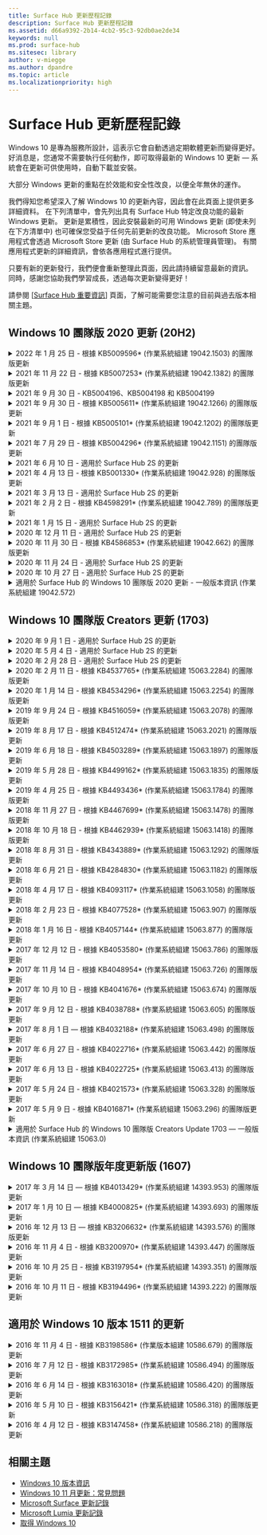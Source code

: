 ```yaml
---
title: Surface Hub 更新歷程記錄
description: Surface Hub 更新歷程記錄
ms.assetid: d66a9392-2b14-4cb2-95c3-92db0ae2de34
keywords: null
ms.prod: surface-hub
ms.sitesec: library
author: v-miegge
ms.author: dpandre
ms.topic: article
ms.localizationpriority: high
---
```


# <a name="surface-hub-update-history"></a>Surface Hub 更新歷程記錄

Windows 10 是專為服務所設計，這表示它會自動透過定期軟體更新而變得更好。 好消息是，您通常不需要執行任何動作，即可取得最新的 Windows 10 更新 — 系統會在更新可供使用時，自動下載並安裝。

大部分 Windows 更新的重點在於效能和安全性改良，以便全年無休的運作。

我們得知您希望深入了解 Windows 10 的更新內容，因此會在此頁面上提供更多詳細資料。 在下列清單中，會先列出具有 Surface Hub 特定改良功能的最新 Windows 更新。 更新是累積性，因此安裝最新的可用 Windows 更新 (即使未列在下方清單中) 也可確保您受益于任何先前更新的改良功能。 Microsoft Store 應用程式會透過 Microsoft Store 更新 (由 Surface Hub 的系統管理員管理)。 有關應用程式更新的詳細資訊，會依各應用程式進行提供。

只要有新的更新發行，我們便會重新整理此頁面，因此請持續留意最新的資訊。 同時，感謝您協助我們學習成長，透過每次更新變得更好！

請參閱 [[Surface Hub 重要資訊](https://support.microsoft.com/products/surface-devices/surface-hub)] 頁面，了解可能需要您注意的目前與過去版本相關主題。

## <a name="windows-10-team-2020-update-20h2"></a>Windows 10 團隊版 2020 更新 (20H2) 

<details>
<summary>2022 年 1 月 25 日 - 根據 KB5009596* (作業系統組建 19042.1503) 的團隊版更新</summary>

此 Surface Hub 更新包括品質改良與安全性問題修正。 Surface Hub 的重要更新，尚未於 [[Windows 10 更新記錄]](https://support.microsoft.com/help/4581839/windows-10-update-history) 中概述，包括：

* 解決 Surface Hub 無法向其已設定的 Azure Log Analytics 工作區報告資料的問題。
* 解決從 Surface Hub 的 [歡迎] 畫面啟動商務用 Skype 會議可能會導致 SfB 用戶端完全最大化，無法最小化的問題。
* 解決加入 Azure AD 的 Surface Hub 不會預先使用會議受邀者清單填入 [會議與檔案] 登錄的問題。
* 解決某些內部部署案例無法啟用裝置帳戶密碼輪替的問題。

如需啟用/停用裝置功能和服務的詳細資訊，請參閱 [Surface Hub 系統管理員指南](/surface-hub/)。 *[KB5009596](https://support.microsoft.com/help/5009596)
</details>

<details>
<summary>2021 年 11 月 22 日 - 根據 KB5007253* (作業系統組建 19042.1382) 的團隊版更新</summary>

此 Surface Hub 更新包括品質改良與安全性問題修正。 Surface Hub 的重要更新，尚未於 [[Windows 10 更新記錄]](https://support.microsoft.com/help/4581839/windows-10-update-history) 中概述，包括：

* 在 Surface Hub 上使用 MDM 原則設定 [自訂名稱] 時，會強制執行 32 個字元限制的修正。
* 當 AllowStorageCard MDM 從值 0 還原為值 1 (允許的儲存空間) 時，會校正 AllowStorageCard MDM 原則行為的修正。
* 更新以允許 Edge (Chromium) 瀏覽器存取 [檔案總管] 中可存取的相同檔案位置，包括連接的 USB 磁碟機。

如需啟用/停用裝置功能和服務的詳細資訊，請參閱 [Surface Hub 系統管理員指南](/surface-hub/)。 *[KB5007253](https://support.microsoft.com/help/5007253)
</details>

<details>
<summary>2021 年 9 月 30 日 - KB5004196、KB5004198 和 KB5004199</summary>

這些對 Surface Hub 的更新可提供 Teams 會議室用戶端、Teams 系統管理中心代理程式及受管理的會議室代理程式。 [Surface Hub 中的 Teams 會議室](surface-hub-teams-rooms.md) 概述了主要功能。
 
如需啟用/停用裝置功能和服務的詳細資訊，請參閱 [Surface Hub 系統管理員指南](/surface-hub/)。
</details>

<details>
<summary>2021 年 9 月 30 日 - 根據 KB5005611* (作業系統組建 19042.1266) 的團隊版更新</summary>

此 Surface Hub 更新包括品質改良與安全性問題修正。 Surface Hub 的重要更新，尚未於 [[Windows 10 更新記錄]](https://support.microsoft.com/help/4581839/windows-10-update-history) 中概述，包括：

* 使用模式 2 功能 (僅適用于 Teams) 取代會議模式 1 (Teams 偏好/SfB 可用)；這兩個設定都可以使用，但兩者的效果相同。

如需啟用/停用裝置功能和服務的詳細資訊，請參閱 [Surface Hub 系統管理員指南](/surface-hub/)。 *[KB5005611](https://support.microsoft.com/help/5005611)
</details>

<details>
<summary>2021 年 9 月 1 日 - 根據 KB5005101* (作業系統組建 19042.1202) 的團隊版更新</summary>

此 Surface Hub 更新包括品質改良與安全性問題修正。 [Windows 10 團隊版 2020 更新 1](https://techcommunity.microsoft.com/t5/surface-it-pro-blog/windows-10-team-2020-update-1-released-to-all-surface-hubs/ba-p/2653503) 中概述了 Surface Hub 的重要更新，同時也包含下列內容：

* 改善使用內部部署 Exchange 信箱時，某些 [裝置帳戶] 設定案例的可靠性。

如需啟用/停用裝置功能和服務的詳細資訊，請參閱 [Surface Hub 系統管理員指南](/surface-hub/)。 *[KB5005101](https://support.microsoft.com/help/5005101)
</details>

<details>
<summary>2021 年 7 月 29 日 - 根據 KB5004296* (作業系統組建 19042.1151) 的團隊版更新</summary>

此 Surface Hub 更新包括品質改良與安全性問題修正。 Surface Hub 的重要更新，尚未於 [[Windows 10 更新記錄]](https://support.microsoft.com/help/4581839/windows-10-update-history) 中概述，包括：

* 更新至「收集記錄」功能，以 csv 格式包含 Windows 診斷資料。
* 可確保 [結束工作階段] 清理完全移除與 Edge Chromium 相關的所有資料之修正。
* 改善使用 [驗證器] 應用程式時，加入 Azure AD 的 Surface Hub 的某些案例。

如需啟用/停用裝置功能和服務的詳細資訊，請參閱 [Surface Hub 系統管理員指南](/surface-hub/)。 *[KB5004296](https://support.microsoft.com/help/5004296)
</details>

<details>
<summary>2021 年 6 月 10 日 - 適用於 Surface Hub 2S 的更新</summary>

此更新是 Surface Hub 2S 特有的更新，並提供以下所述的驅動程式和韌體更新：

* Surface UEFI 更新 - 694.3751.768.0
  * 處理重大資訊安全漏洞並改善系統穩定性。
* Surface ME 韌體更新 - 11.8.86.3877
  * 處理重大資訊安全漏洞並改善系統穩定性。
* Intel(R) Management Engine Interface驅動程式 - 2102.100.0.1044
  * 處理重大資訊安全漏洞並改善系統穩定性。
</details>

<details>
<summary>2021 年 4 月 13 日 - 根據 KB5001330* (作業系統組建 19042.928) 的團隊版更新</summary>

此 Surface Hub 更新包括品質改良與安全性問題修正。 Surface Hub 的重要更新，尚未於 [[Windows 10 更新記錄]](https://support.microsoft.com/help/4581839/windows-10-update-history) 中概述，包括：

* 解決某些 Surface Hub 裝置只安裝每月 Windows 安全性更新，而非所有 Windows 累積更新的問題。

如需啟用/停用裝置功能和服務的詳細資訊，請參閱 [Surface Hub 系統管理員指南](/surface-hub/)。 *[KB5001330](https://support.microsoft.com/help/5001330)
</details>

<details>
<summary>2021 年 3 月 13 日 - 適用於 Surface Hub 2S 的更新</summary>

此更新是 Surface Hub 2S 特有的更新，並提供以下所述的驅動程式和韌體更新：

* Intel(R) 藍牙驅動程式 - 22.30.0.4
  * 改善系統安全性與穩定性。
* Intel(R) 圖形驅動程式 - 27.20.100.8682
  * 改善系統安全性與穩定性。
* Intel(R) Wi-Fi 驅動程式 - 22.30.0.11
  * 改善系統安全性與穩定性。
</details>

<details>
<summary>2021 年 2 月 2 日 - 根據 KB4598291* (作業系統組建 19042.789) 的團隊版更新</summary>

此 Surface Hub 更新包括品質改良與安全性問題修正。 Surface Hub 的重要更新，尚未於 [[Windows 10 更新記錄]](https://support.microsoft.com/help/4581839/windows-10-update-history) 中概述，包括：

* 當 [裝置帳戶] 的 UPN 不等於其 SMTP 時，允許與 Exchange 進行行事曆同步處理的修正。
* 新增系統管理員在與 Exchange 進行行事曆同步處理期間，停用新式驗證的能力。
* 確保啟用「使用裝置帳號憑證」功能之後，不會提示 Surface Hub 使用者輸入 Proxy 認證。
* 解決若使用需要驗證的 Proxy 時，Windows Update 和 Store 更新檢查永遠不會完成的問題。
* 改善有線內接案例期間，[連接應用程式] 的可靠性。

如需啟用/停用裝置功能和服務的詳細資訊，請參閱 [Surface Hub 系統管理員指南](/surface-hub/)。 *[KB4598291](https://support.microsoft.com/help/4598291)
</details>

<details>
<summary>2021 年 1 月 15 日 - 適用於 Surface Hub 2S 的更新</summary>

此更新是 Surface Hub 2S 特有的更新，並提供以下所述的驅動程式和韌體更新：

* Surface SMC 韌體更新 - 3.93.139.0
* Surface UEFI 更新 - 694.3473.768.0
</details>

<details>
<summary>2020 年 12 月 11 日 - 適用於 Surface Hub 2S 的更新</summary>

此更新是 Surface Hub 2S 特有的更新，並提供以下所述的驅動程式和韌體更新：

* Surface SMC 韌體更新 - 3.92.139.0
* Surface UEFI 更新 - 694.3447.768.0
</details>

<details>
<summary>2020 年 11 月 30 日 - 根據 KB4586853* (作業系統組建 19042.662) 的團隊版更新</summary>

此 Surface Hub 更新包括品質改良與安全性問題修正。 Surface Hub 的重要更新，尚未於 [[Windows 10 更新記錄]](https://support.microsoft.com/help/4581839/windows-10-update-history) 中概述，包括：

* 更新至 [隱私權設定] 頁面以提供其他選項。
* 解決已啟動的會議未顯示在 [歡迎]/[開始] 畫面的問題。
* 解決非美國地區之雲端復原的問題。
* 商務用 Skype
  * 改善方向音訊的效能。
  * 降低在商務用 Skype 通話期間使用手寫筆時的「手寫筆點選」音效。
* 改善註冊 Windows 測試人員計畫的可靠性。
* 改善 Windows 團隊版殼層的可靠性。

如需啟用/停用裝置功能和服務的詳細資訊，請參閱 [Surface Hub 系統管理員指南](/surface-hub/)。 *[KB4586853](https://support.microsoft.com/help/4586853)
</details>

<details>
<summary>2020 年 11 月 24 日 - 適用於 Surface Hub 2S 的更新</summary>

此更新是 Surface Hub 2S 特有的更新，並提供以下所述的驅動程式和韌體更新：

* Surface SMC 韌體更新 - 3.91.139.0
  * 改善連線待命可靠性。
* Surface Touch 韌體更新 - 3.91.139.0
  * 改善連線待命觸控回應。
* Surface USB 音訊韌體更新 - 3.91.139.0
* Surface 觸控筆韌體更新 - 3.91.139.0
</details>

<details>
<summary>2020 年 10 月 27 日 - 適用於 Surface Hub 2S 的更新</summary>

此更新是 Surface Hub 2S 特有的更新，並提供以下所述的驅動程式和韌體更新：

* Surface System Aggregator 韌體更新 - 4.14.139.0
* Surface UEFI 更新 - 694.3386.768.0
</details>

<details>
<summary>適用於 Surface Hub 的 Windows 10 團隊版 2020 更新 - 一般版本資訊 (作業系統組建 19042.572)</summary>

此 Surface Hub 更新包括品質改良與安全性問題修正。 尚未在 [Windows 10 更新記錄](https://support.microsoft.com/help/4581839/windows-10-update-history) 中概述的 Surface Hub 的重要更新，會記錄在「[Windows 10 團隊版 2020 更新的新功能](/surface-hub/surface-hub-2020-update-whats-new)」頁面上。

請參閱「[安裝 Windows 10 團隊版 2020 更新](/surface-hub/surface-hub-2020-update)」頁面，以瞭解有關更新可用性 (按地區、發佈方法和裝置類型) 的資訊。
</details>

## <a name="windows-10-team-creators-update-1703"></a>Windows 10 團隊版 Creators 更新 (1703) 

<details>
<summary>2020 年 9 月 1 日 - 適用於 Surface Hub 2S 的更新</summary>

此更新是 Surface Hub 2S 特有的更新，並提供以下所述的驅動程式和韌體更新：

* Surface SMC 韌體更新 - 1.177.139.0
  * 改善欄位修復案例。
* Surface SSD 韌體更新 - 5.14.139.0
  * 改善系統穩定性。
* Surface Serial Hub 驅動程式 - 9.40.139.0
  * 改善系統穩定性。
</details>

<details>
<summary>2020 年 5 月 4 日 - 適用於 Surface Hub 2S 的更新</summary>

此更新是 Surface Hub 2S 特有的更新，並提供以下所述的驅動程式和韌體更新：

* Surface USB 音訊驅動程式 - 15.3.6.0
  * 改善方向音訊的效能。
* Intel(R) 顯示音訊驅動程式 - 10.27.0.5
  * 改善螢幕共用案例。
* Intel(R) 圖形驅動程式 - 26.20.100.7263
  * 改善系統穩定性。
* Surface 系統驅動程式 - 1.7.139.0
  * 改善系統穩定性。
* Surface SMC 韌體更新 - 1.176.139.0
  * 改善系統穩定性。
</details>

<details>
<summary>2020 年 2 月 28 日 - 適用於 Surface Hub 2S 的更新</summary>

此更新是 Surface Hub 2S 特有的更新，並提供以下所述的驅動程式和韌體更新：

* Surface Integration 驅動程式 - 13.46.139.0 
  * 改善顯示亮度案例。
* Intel(R) Management Engine Interface驅動程式 - 1914.12.0.1256
  * 改善系統穩定性。
* Surface SMC 韌體更新 - 1.161.139.0
  * 改善觸控筆電池效能。
* Surface UEFI 更新 - 694.2938.768.0
  * 改善系統穩定性。
</details>

<details>
<summary>2020 年 2 月 11 日 - 根據 KB4537765* (作業系統組建 15063.2284) 的團隊版更新</summary>

此 Surface Hub 更新包括品質改良與安全性問題修正。 Surface Hub 的重要更新，尚未於 [[Windows 10 更新記錄]](https://support.microsoft.com/help/4018124/windows-10-update-history) 中概述，包括：

* 解決在商務用 Skype 通話期間，其他參與者無法清楚聽到 Hub 2S 的問題。
* 改善在 Surface Hub 上某些阿拉伯文、希伯來文及其他 RTL 語言使用案例的可靠性。

如需啟用/停用裝置功能和服務的詳細資訊，請參閱 [Surface Hub 系統管理員指南](/surface-hub/)。
*[KB4537765](https://support.microsoft.com/help/4537765)
</details>

<details>
<summary>2020 年 1 月 14 日 - 根據 KB4534296* (作業系統組建 15063.2254) 的團隊版更新</summary>

此 Surface Hub 更新包括品質改良與安全性問題修正。 Surface Hub 的重要更新，尚未於 [[Windows 10 更新記錄]](https://support.microsoft.com/help/4018124/windows-10-update-history) 中概述，包括：

* 處理 Microsoft Surface Hub 2S 記錄集合的問題。

如需啟用/停用裝置功能和服務的詳細資訊，請參閱 [Surface Hub 系統管理員指南](/surface-hub/)。
*[KB4534296](https://support.microsoft.com/help/4534296)
</details>

<details>
<summary>2019 年 9 月 24 日 - 根據 KB4516059* (作業系統組建 15063.2078) 的團隊版更新</summary>

此 Surface Hub 更新包括品質改良與安全性問題修正。 Surface Hub 的重要更新，尚未於 [[Windows 10 更新記錄]](https://support.microsoft.com/help/4018124/windows-10-update-history) 中概述，包括：

 * 更新至 Surface Hub 2S 修復設定頁面，以正確反映復原選項。
 * 更新至 Surface Hub 2S [歡迎] 畫面以改善裝置可識別性。
 * 已處理 Windows 團隊版殼層背景顯示錯誤的問題。
 * 已處理使用 MDM 原則進行設定時，[開始功能表] 版面配置持續性的問題。
 * 已修正瀏覽某些內部網站時，Microsoft Edge 中所發生的問題。
 * 已修正以全螢幕模式進行簡報時所發生的商務用 Skype 問題。

如需啟用/停用裝置功能和服務的詳細資訊，請參閱 [Surface Hub 系統管理員指南](/surface-hub/)。
*[KB4503289](https://support.microsoft.com/help/4503289)
</details>

<details>
<summary>2019 年 8 月 17 日 - 根據 KB4512474* (作業系統組建 15063.2021) 的團隊版更新</summary>

此 Surface Hub 更新包括品質改良與安全性問題修正。 Surface Hub 的重要更新，尚未於 [[Windows 10 更新記錄]](https://support.microsoft.com/help/4018124/windows-10-update-history) 中概述，包括：

 * 確保 Hub 2S 上的 Video Out 預設為「重複」模式。
 * 改善在 Surface Hub 上某些阿拉伯文使用案例的可靠性。

如需啟用/停用裝置功能和服務的詳細資訊，請參閱 [Surface Hub 系統管理員指南](/surface-hub/)。
*[KB4503289](https://support.microsoft.com/help/4503289)
 </details>

<details>
<summary>2019 年 6 月 18 日 - 根據 KB4503289* (作業系統組建 15063.1897) 的團隊版更新</summary>

此 Surface Hub 更新包括品質改良與安全性問題修正。 Surface Hub 的重要更新，尚未於 [[Windows 10 更新記錄]](https://support.microsoft.com/help/4018124/windows-10-update-history) 中概述，包括：

* 處理使用者無法以 Azure Active Directory 帳戶來登錄 Microsoft Surface Hub 裝置的問題。 發生此問題的原因是先前的工作階段未成功結束的關係。
* 在裝置帳戶設定案例新增對識別提供者和 Exchange 的 TLS 1.2 連接支援。
* 改善 Hub 2S 上 [硬體診斷應用程式] 可靠性的修正。 
* 改善 Hub 2S 上首次執行安裝體驗的一致性之修正。 

如需啟用/停用裝置功能和服務的詳細資訊，請參閱 [Surface Hub 系統管理員指南](/surface-hub/)。
*[KB4503289](https://support.microsoft.com/help/4503289)
</details>

<details>
<summary>2019 年 5 月 28 日 - 根據 KB4499162* (作業系統組建 15063.1835) 的團隊版更新</summary>

此 Surface Hub 更新包括品質改良與安全性問題修正。 Surface Hub 的重要更新，尚未於 [[Windows 10 更新記錄]](https://support.microsoft.com/help/4018124/windows-10-update-history) 中概述，包括：

* 確保啟用「使用裝置帳號憑證」功能之後，不會提示 Surface Hub 使用者輸入 Proxy 認證。
* 解決因為音訊/視訊未使用正確的 Proxy，導致 Skype 連接定期失敗的問題。
* 在商務用 Skype 中新增對 TLS 1.2 的支援。
* 解決 Skype 伺服器停用 TLS 1.0 或 TLS 1.1 時，Skype 用戶端的 SIP 連接失敗。

如需啟用/停用裝置功能和服務的詳細資訊，請參閱 [Surface Hub 系統管理員指南](/surface-hub/)。
*[KB4499162](https://support.microsoft.com/help/4499162)
</details>

<details>
<summary>2019 年 4 月 25 日 - 根據 KB4493436* (作業系統組建 15063.1784) 的團隊版更新</summary>

此 Surface Hub 更新包括品質改良與安全性問題修正。 Surface Hub 的重要更新，尚未於 [[Windows 10 更新記錄]](https://support.microsoft.com/help/4018124/windows-10-update-history) 中概述，包括：

* 解決某些連接到 Surface Hub 的 USB 裝置出現視訊和音訊的同步處理問題。

如需啟用/停用裝置功能和服務的詳細資訊，請參閱 [Surface Hub 系統管理員指南](/surface-hub/)。
*[KB4493436](https://support.microsoft.com/help/4493436)
</details>

<details>
<summary>2018 年 11 月 27 日 - 根據 KB4467699* (作業系統組建 15063.1478) 的團隊版更新</summary>

此 Surface Hub 更新包括品質改良與安全性問題修正。 Surface Hub 的重要更新，尚未於 [[Windows 10 更新記錄]](https://support.microsoft.com/help/4018124/windows-10-update-history) 中概述，包括：

* 處理導致某些使用者無法登錄「我的會議和檔案」的問題。

如需啟用/停用裝置功能和服務的詳細資訊，請參閱 [Surface Hub 系統管理員指南](/surface-hub/)。
*[KBKB4467699](https://support.microsoft.com/help/KB4467699)
</details>

<details>
<summary>2018 年 10 月 18 日 - 根據 KB4462939* (作業系統組建 15063.1418) 的團隊版更新</summary>

此 Surface Hub 更新包括品質改良與安全性問題修正。 Surface Hub 的重要更新，尚未於 [[Windows 10 更新記錄]](https://support.microsoft.com/help/4018124/windows-10-update-history) 中概述，包括：

* 商務用 Skype 修正： 
  * 解決從睡眠狀態恢復時商務用 Skype 的連線問題
  * 解決裝置連線到網路時，商務用 Skype 的網路連線問題
  * 解決從目錄搜尋使用者時，商務用 Skype 當機的問題
* 解決 Hub 錯誤地回報企業 Proxy 環境中「沒有網路連線」的問題。
* 已實施一項功能，允許客戶選擇加入新的 [白板] 體驗。

如需啟用/停用裝置功能和服務的詳細資訊，請參閱 [Surface Hub 系統管理員指南](/surface-hub/)。
*[KB4462939](https://support.microsoft.com/help/4462939)
</details>

<details>
<summary>2018 年 8 月 31 日 - 根據 KB4343889* (作業系統組建 15063.1292) 的團隊版更新</summary>

此 Surface Hub 更新包括品質改良與安全性問題修正。 Surface Hub 的重要更新，尚未於 [[Windows 10 更新記錄]](https://support.microsoft.com/help/4018124/windows-10-update-history) 中概述，包括：

* 新增對 Microsoft Teams 的支援
* 解決使用 Intune 註冊的工作管理問題
* 可讓系統管理員停用 Hub 的立即訊息和電子郵件服務
* 適用於 Surface Hub 商務用 Skype 應用程式的其他錯誤修正與可靠性改進

如需啟用/停用裝置功能和服務的詳細資訊，請參閱 [Surface Hub 系統管理員指南](/surface-hub/)。
*[KB4343889](https://support.microsoft.com/help/4343889)
</details>

<details>
<summary>2018 年 6 月 21 日 - 根據 KB4284830* (作業系統組建 15063.1182) 的團隊版更新</summary>

此 Surface Hub 更新包括品質改良與安全性問題修正。 Surface Hub 的重要更新，尚未於 [[Windows 10 更新記錄]](https://support.microsoft.com/help/4018124/windows-10-update-history) 中概述，包括：

* 支援 EMEA 中的 GDPR 需求的遙測變更

如需啟用/停用裝置功能和服務的詳細資訊，請參閱 [Surface Hub 系統管理員指南](/surface-hub/)。
*[KB4284830](https://support.microsoft.com/help/KB4284830)
</details>

<details>
<summary>2018 年 4 月 17 日 - 根據 KB4093117* (作業系統組建 15063.1058) 的團隊版更新</summary>

此 Surface Hub 更新包括品質改良與安全性問題修正。 Surface Hub 的重要更新，尚未於 [[Windows 10 更新記錄]](https://support.microsoft.com/help/4018124/windows-10-update-history) 中概述，包括：

* 解決有線投影問題
* 啟用特定 MDM (行動裝置管理) 原則的大量更新
* 解決國際通話的電話撥號程式問題
* 處理 2 個 Surface Hub 加入相同會議時的圖像解析度問題
* 解決 OMS (Operations Management Suite) 憑證處理錯誤
* 處理在工作階段結束時進行清除的安全性問題
* 處理當 Surface Hub 指定給頻道 149 到 165 時發生的 Miracast 問題
  * 由於區域政府法規，歐洲、日本或以色列將依然無法使用頻道 149 到 165

如需啟用/停用裝置功能和服務的詳細資訊，請參閱 [Surface Hub 系統管理員指南](/surface-hub/)。
*[KB4093117](https://support.microsoft.com/help/4093117)
</details>

<details>
<summary>2018 年 2 月 23 日 - 根據 KB4077528* (作業系統組建 15063.907) 的團隊版更新</summary>

此 Surface Hub 更新包括品質改良與安全性問題修正。 Surface Hub 的重要更新，尚未於 [[Windows 10 更新記錄]](https://support.microsoft.com/help/4018124/windows-10-update-history) 中概述，包括：

* 解決未正確套用 MDM 設定的問題
* 改善清理程序

如需啟用/停用裝置功能和服務的詳細資訊，請參閱 [Surface Hub 系統管理員指南](/surface-hub/)。
*[KB4077528](https://support.microsoft.com/help/4077528)
</details>

<details>
<summary>2018 年 1 月 16 日 - 根據 KB4057144* (作業系統組建 15063.877) 的團隊版更新</summary>

此 Surface Hub 更新包括品質改良與安全性問題修正。 Surface Hub 的重要更新，尚未於 [[Windows 10 更新記錄]](https://support.microsoft.com/help/4018124/windows-10-update-history) 中概述，包括：

* 新增透過 MDM 管理 [開始] 功能表磚配置的能力
* 密碼輪替設定的 MDM 錯誤修正

如需啟用/停用裝置功能和服務的詳細資訊，請參閱 [Surface Hub 系統管理員指南](/surface-hub/)。
*[KB4057144](https://support.microsoft.com/help/4057144)
</details>

<details>
<summary>2017 年 12 月 12 日 - 根據 KB4053580* (作業系統組建 15063.786) 的團隊版更新</summary>

此 Surface Hub 更新包括品質改良與安全性問題修正。 Surface Hub 的重要更新，尚未於 [[Windows 10 更新記錄]](https://support.microsoft.com/help/4018124/windows-10-update-history) 中概述，包括：

* 解決相機視訊在商務用 Skype 通話期間閃爍 (撕裂或閃動) 的問題
* 解決通知中心 SSD ID 問題

如需啟用/停用裝置功能和服務的詳細資訊，請參閱 [Surface Hub 系統管理員指南](/surface-hub/)。
*[KB4053580](https://support.microsoft.com/help/4053580)
</details>

<details>
<summary>2017 年 11 月 14 日 - 根據 KB4048954* (作業系統組建 15063.726) 的團隊版更新</summary>

此 Surface Hub 更新包括品質改良與安全性問題修正。 Surface Hub 的重要更新，尚未於 [[Windows 10 更新記錄]](https://support.microsoft.com/help/4018124/windows-10-update-history) 中概述，包括：

* 允許客戶使用 MDM 原則啟用 802.1x 有線網路驗證的功能更新。
* 可讓使用者在開啟檔案時，動態選取自選應用程式的功能更新。
* 可確保 [結束工作階段] 清理會完全移除使用者帳戶及裝置間的連線的修正。
* 可改進清理時間以及 Miracast 連線時間的效能修正。
* 引進在臨時會議期間使用簡單驗證。
* 可確保服務元件使用在裝置間設定的相同 Proxy 的修正。
* 減少及更徹底保護裝置傳送的遙測資料，以減少頻寬使用量。
* 啟用允許使用者在會議結束後提供意見反應給 Microsoft 的功能。

如需啟用/停用裝置功能和服務的詳細資訊，請參閱 [Surface Hub 系統管理員指南](/surface-hub/)。
*[KB4048954](https://support.microsoft.com/help/4048954)
</details>

<details>
<summary>2017 年 10 月 10 日 - 根據 KB4041676* (作業系統組建 15063.674) 的團隊版更新</summary>

此 Surface Hub 更新包括品質改良與安全性問題修正。 Surface Hub 的重要更新，尚未於 [[Windows 10 更新記錄]](https://support.microsoft.com/help/4018124/windows-10-update-history) 中概述，包括：

* 商務用 Skype
  * 解決從睡眠狀態恢復時，需要重新開機裝置的問題。
  * 修正外部連絡人無法透過 Skype Online Hub 帳戶解析問題。
* PowerPoint
  * 修正某些 PowerPoint 簡報無法投影到 Hub 的問題。
* 一般
  * 修正以解決系統管理員無法停用 USB 連接埠的問題。

*[KB4041676](https://support.microsoft.com/help/4041676)
</details>

<details>
<summary>2017 年 9 月 12 日 - 根據 KB4038788* (作業系統組建 15063.605) 的團隊版更新 </summary>

此 Surface Hub 更新包括品質改良與安全性問題修正。 Surface Hub 的重要更新，尚未於 [[Windows 10 更新記錄]](https://support.microsoft.com/help/4018124/windows-10-update-history) 中概述，包括：

* 安全性
  * 解決裝置從睡眠狀態喚醒時的 Bitlocker 問題。
* 一般
  * 減少裝置健康情況遙測的頻率/數量，改善系統效能。
  * 修正導致裝置無法收集系統記錄檔的問題。

*[KB4038788](https://support.microsoft.com/help/4038788)
</details>

<details>
<summary>2017 年 8 月 1 日 — 根據 KB4032188* (作業系統組建 15063.498) 的團隊版更新</summary>

* 商務用 Skype 
  * 解決商務用 Skype 需要重試或系統重新開機的登入問題。
  * 解決商務用 Skype 會議的時間顯示不正確的問題。
  * 修正以改進 Surface Hub 商務用 Skype 的可靠性。

*[KB4032188](https://support.microsoft.com/help/4032188)
</details>

<details>
<summary>2017 年 6 月 27 日 - 根據 KB4022716* (作業系統組建 15063.442) 的團隊版更新</summary>

此 Surface Hub 更新包括品質改良與安全性問題修正。 Surface Hub 的重要更新，尚未於 [[Windows 10 更新記錄]](https://support.microsoft.com/help/4018124/windows-10-update-history) 中概述，包括：

* 處理 NVIDIA 驅動程式當機，此問題可能迫使處於睡眠模式的 84" Surface Hub 電源關閉，需要手動重新開機。
* 解決部分應用程式無法在 84" Surface Hub 上啟動的問題。

*[KB4022716](https://support.microsoft.com/help/4022716)
</details>

<details>
<summary>2017 年 6 月 13 日 - 根據 KB4022725* (作業系統組建 15063.413) 的團隊版更新</summary>

此 Surface Hub 更新包括品質改良與安全性問題修正。 Surface Hub 的重要更新，尚未於 [[Windows 10 更新記錄]](https://support.microsoft.com/help/4018124/windows-10-update-history) 中概述，包括：

* 一般
  * 已解決使用手寫筆時，手寫筆筆跡中斷的問題
  * 解決造成「清理」會議時時間延長的問題

*[KB4022725](https://support.microsoft.com/help/4022725)
</details>

<details>
<summary>2017 年 5 月 24 日 - 根據 KB4021573* (作業系統組建 15063.328) 的團隊版更新</summary>

此 Surface Hub 更新包括品質改良與安全性問題修正。 Surface Hub 的重要更新，尚未於 [[Windows 10 更新記錄]](https://support.microsoft.com/help/4018124/windows-10-update-history) 中概述，包括：

* 一般
  * 已解決更新期間 Proxy 設定保留的問題

*[KB4021573](https://support.microsoft.com/help/4021573)
</details>

<details>
<summary>2017 年 5 月 9 日 - 根據 KB4016871* (作業系統組建 15063.296) 的團隊版更新</summary>

此 Surface Hub 更新包括品質改良與安全性問題修正。 Surface Hub 的重要更新，尚未於 [[Windows 10 更新記錄]](https://support.microsoft.com/help/4018124/windows-10-update-history) 中概述，包括：

* 一般
  * 已處理睡眠/喚醒循環問題
  * 已解決數個重設和復原問題
  * 已處理 [更新記錄] 索引標籤問題
  * 已解決 Miracast 服務啟動問題
* 應用程式
  * 已修正應用程式套件更新錯誤

*[KB4016871](https://support.microsoft.com/help/4016871)
</details>

<details>
<summary>適用於 Surface Hub 的 Windows 10 團隊版 Creators Update 1703 — 一般版本資訊 (作業系統組建 15063.0)</summary>

此 Surface Hub 更新包括品質改良與安全性問題修正。 Surface Hub 的重要更新，尚未於 [[Windows 10 更新記錄]](https://support.microsoft.com/help/4018124/windows-10-update-history) 中概述，包括：

* 改良大型螢幕體驗 
  * 已改進 [歡迎] 與 [開始] 畫面中的會議浮動切換
  * 直接從 [開始] 功能表加入會議及結束工作階段
  * 應用程式在工作階段期間可以運用更多螢幕空間
  * 簡化 Skype 控制項
  * 已改善提供意見反應的機制
* 存取我的個人內容*
  * 從 [歡迎] 或 [開始] 畫面進行個人單一登入
  * 直接從 [開始] 功能表加入會議及結束工作階段
  * 直接從 [開始] 畫面透過商務用 OneDrive 存取個人檔案
  * 預先填入的出席登登錄
  * 使用「驗證器」應用程式簡化驗證流程**
* 部署與管理性 
  * 透過大量佈建簡化 OOBE 體驗
  * 雲端式裝置修復服務
  * 企業用戶端憑證支援
  * 改善 Proxy 認證支援
  * 新增與改善 Skype 服務品質 (QoS) 設定支援
  * 新增在 [設定] 中設定預設裝置音量的功能
  * 改善針對 Surface Hub [設定](/surface-hub/remote-surface-hub-management)的 MDM 支援
* 已改善的安全性 
  * 已新增將 USB 磁碟機限制為僅限 BitLocker 的能力
  * 已新增透過 MDM 停用 USB 連接埠的能力
  * 已新增在逾時時停用「繼續工作階段」功能的能力
  * 新增有線 802.1x 的支援
* 音訊與投影
  * Dolby Audio「人性化喇叭」增強功能
  * 降低在商務用 Skype 通話期間使用手寫筆時的「手寫筆點選」音效
  * 新增 Miracast 基礎結構連線的支援
* 可靠性和效能修正
  * 已解決數個重設和復原問題
  * 已解決使用用戶端憑證時的 Surface Hub Exchange 驗證問題
  * 已改善 Wi-Fi 網路連線和認證穩定性
  * 已修正視訊播放期間的 Miracast 音訊彈出和同步處理問題
  * 已加入停用自動連線行為的設定

*單一登入功能需要使用 Office365 和 商務用 OneDrive **請參閱 [系統管理指南] 以了解服務需求

</details>

## <a name="windows-10-team-anniversary-update-1607"></a>Windows 10 團隊版年度更新版 (1607)

<details>
<summary>2017 年 3 月 14 日 — 根據 KB4013429* (作業系統組建 14393.953) 的團隊版更新</summary>

此 Surface Hub 更新包括品質改良與安全性問題修正。 Surface Hub 的重要更新，尚未於 [[Windows 10 更新記錄]](https://support.microsoft.com/help/4018124/windows-10-update-history) 中概述，包括：

* 一般
  * [檔案總管] 的安全性問題修正，此問題會阻止瀏覽至限制的檔案位置
* 商務用 Skype
  * 修正以解決遠端桌面型螢幕畫面分享期間發生的延遲問題

*[KB4013429](https://support.microsoft.com/help/4013429)
</details>

<details>
<summary>2017 年 1 月 10 日 — 根據 KB4000825* (作業系統組建 14393.693) 的團隊版更新</summary>

此 Surface Hub 更新包括品質改良與安全性問題修正。 Surface Hub 的重要更新，尚未於 [[Windows 10 更新記錄]](https://support.microsoft.com/help/4018124/windows-10-update-history) 中概述，包括：

* 啟用選取 106/109 鍵盤配置以用於日文實體鍵盤

*[KB4000825](https://support.microsoft.com/help/4000825)
</details>

<details>
<summary>2016 年 12 月 13 日 — 根據 KB3206632* (作業系統組建 14393.576) 的團隊版更新</summary>

此 Surface Hub 更新包括品質改良與安全性問題修正。 Surface Hub 的重要更新，尚未於 [[Windows 10 更新記錄]](https://support.microsoft.com/help/4018124/windows-10-update-history) 中概述，包括：

* 解決有線連線音訊失真的問題

*[KB3206632](https://support.microsoft.com/help/3206632)
</details>

<details>
<summary>2016 年 11 月 4 日 - 根據 KB3200970* (作業系統組建 14393.447) 的團隊版更新</summary>

此適用於 Surface Hub 的 Windows 10 團隊版年度更新版 (版本 1607) 的更新包括品質改良與安全性問題修正。 Surface Hub 的重要更新，尚未於 [[Windows 10 更新記錄]](https://support.microsoft.com/help/4018124/windows-10-update-history) 中概述，包括：

* 商務用 Skype 錯誤修正以改進可靠性

*[KB3200970](https://support.microsoft.com/help/3200970)
</details>

<details>
<summary>2016 年 10 月 25 日 - 根據 KB3197954* (作業系統組建 14393.351) 的團隊版更新</summary>

此 Surface Hub 更新包括品質改良與安全性問題修正。 Surface Hub 的重要更新，尚未於 [[Windows 10 更新記錄]](https://support.microsoft.com/help/4018124/windows-10-update-history) 中概述，包括：

* 在作業系統與 Bios 中啟用新的睡眠功能，降低 Surface Hub 的耗電量並改善其長期可靠性
* 一般
  * 解決螢幕小鍵盤有時候不會出現的狀況
  * 解決在開啟已排程會議時 [白板] 應用程式有時會移位的問題
  * 解決在重設裝置之後阻止系統管理員變更本機系統管理員密碼的問題
  * 變更 BIOS 以解決裝置重設期間狀態列追蹤的問題
  * 更新 UEFI 以解決關閉電源問題

*[KB3197954](https://support.microsoft.com/help/3197954)
</details>

<details>
<summary>2016 年 10 月 11 日 - 根據 KB3194496* (作業系統組建 14393.222) 的團隊版更新</summary>

此更新讓 Windows 10 團隊版年度更新版適用於 Surface Hub，並包括品質改良與安全性問題修正。 (安裝之後，您的裝置將會執行 Windows 10 版本 1607。) Surface Hub 的重要更新，尚未在 [Windows 10 更新記錄](https://support.microsoft.com/help/4018124/windows-10-update-history) 中列出，包括：

* 商務用 Skype
  * 改進加入會議時的效能，包括使用聯盟帳戶加入會議時的問題
  * 適用於 Surface Hub 的商務用 Skype 現已提供以視訊為基礎的螢幕共用 (VBSS) 支援
  * 已解決閒置 5 分鐘之後便會中斷連線的問題
  * 已解決 Skype Hub 到 Hub 螢幕畫面分享失敗的問題
  * 針對 Skype 視訊的改進內容，包括：
    * 在有多位視訊簡報者的會議中遺失視訊的問題
    * 在通話期間裁剪視訊
    * 撥出電話視訊不會顯示給其他參與者
  * 已處理 UPN 登入錯誤的問題
  * 已處理使用工作階段初始通訊協定 (SIP) 通話期間的撥號鍵台問題
* 白板
  * 使用者現在可以使用 OneDrive 線上服務儲存並恢復 [白板] 工作階段 (透過 [共用] 功能)
  * 改善從擴充座移除手寫筆時啟動 [白板]
* 應用程式
  * 預先安裝 OneDrive 應用程式，以存取您的個人和工作檔案
  * 預先安裝 [相片] 應用程式，以檢視相片和影片
  * 預先安裝 PowerBI 應用程式，以檢視儀表板
  * Office 應用程式 – Word、Excel、PowerPoint – 都已啟用筆跡
  * Surface Hub 上的 Edge 現在支援 Flash 型網站
* 一般
  * 已啟用音訊裝置選擇 (適用於使用外部音訊裝置連接的 Surface Hub)
  * 已啟用支援 DisplayPort 輸出接頭上的 HDCP
  * 對設定進行系統 UI 變更以將可用性最佳化 (如需詳細資訊，請參閱 [使用者和系統管理指南](https://www.microsoft.com/surface/support/surface-hub))
  * 錯誤修正和效能最佳化，以加速 Azure Active Directory 登錄流程
  * 已大幅改進重設與還原 Surface Hub 的所需時間
  * Windows Defender UI 已加入設定中
  * 已改善 UX 觸控以啟動
  * 已啟用支援透過 Miracast 在受支援的裝置上進行大於 1080p 的無線投影
  * 已解決啟動時，「沒有網際網路連線」和「預約可能已過期」的錯誤通知狀態
  * 已改善螢幕小鍵盤的可靠性
  * 其他支援，包括使用 Windows 映像處理與設定設計工具 (ICD) 建立 Surface Hub 佈建套件，以及改善 Operations Management Suite 上的 Surface Hub 監控解決方案

*[KB3194496](https://support.microsoft.com/help/3194496)
</details>

## <a name="updates-for-windows-10-version-1511"></a>適用於 Windows 10 版本 1511 的更新

<details>
<summary>2016 年 11 月 4 日 - 根據 KB3198586* (作業版本組建 10586.679) 的團隊版更新</summary>

此適用於 Surface Hub 的 Windows 10 團隊版 (版本 1511) 更新包括品質改良與安全性問題修正，如 [Windows 10 更新記錄](https://support.microsoft.com/help/4018124/windows-10-update-history)中所述。 此更新中沒有 Surface Hub 特定項目。

*[KB3198586](https://support.microsoft.com/help/3198586)
</details>

<details>
<summary>2016 年 7 月 12 日 - 根據 KB3172985* (作業系統組建 10586.494) 的團隊版更新</summary>

此更新包括品質改良與安全性修正。 本更新未引進任何新的作業系統功能。 Surface Hub 專屬的重要更新 (這些更新尚未於 [[Windows 10 更新記錄]](https://support.microsoft.com/help/4018124/windows-10-update-history) 中概述)，包括：

* 已修正導致 Windows 系統當機的問題
* 已修正導致 Edge 重複當機的問題
* 已修正造成關機前服務當機的問題
* 已修正某些應用程式資料在工作階段後不正確移除的問題
* 已更新 Broadcom NFC 驅動程式以改善 NFC 效能
* 已更新 Marvell Wi-Fi 驅動程式，以改善 Miracast 效能
* 已更新 Nvidia 驅動程式，以修正 84" Surface Hub 裝置顯示過暗或模糊內容的顯示錯誤
* 已修正數個商務用 Skype 的問題，包括： 
  * 造成商務用 Skype 在會議期間中斷連線的問題
  * 會議召集人使用聯盟設定時，使用者無法加入會議的問題
  * 啟用商務用 Skype 應用程式共用
  * 造成 Skype 應用程式當機的問題
* 在「設定」中新增提示，通知使用者如果裝置重設在完成之前中斷可能會造成作業系統損毀

*[KB3172985](https://support.microsoft.com/help/3172985)
</details>

<details>
<summary>2016 年 6 月 14 日 - 根據 KB3163018* (作業系統組建 10586.420) 的團隊版更新</summary>

此 Surface Hub 更新包括品質改良與安全性問題修正。 本更新未引進任何新的作業系統功能。 Surface Hub 的重要更新，尚未於 [[Windows 10 更新記錄]](https://support.microsoft.com/help/4018124/windows-10-update-history) 中概述，包括：

* 限制的版本。 請參閱 2016 年 7 月 12 日 — [KB3172985](https://support.microsoft.com/en-us/help/3172985) (作業系統組建 10586.494) 以了解 Surface Hub 特定套件詳細資料

*[KB3163018](https://support.microsoft.com/help/3163018)
</details>

<details>
<summary>2016 年 5 月 10 日 - 根據 KB3156421* (作業系統組建 10586.318) 的團隊版更新</summary>

此 Surface Hub 更新包括品質改良與安全性問題修正。 本更新未引進任何新的作業系統功能。 Surface Hub 的重要更新，尚未於 [[Windows 10 更新記錄]](https://support.microsoft.com/help/4018124/windows-10-update-history) 中概述，包括：

* 已修正某些 Store 應用程式 (OneDrive) 無法安裝的問題
* 已修正造成應用程式中觸控輸入停止回應的問題

*[KB3156421](https://support.microsoft.com/help/3156421)
</details>

<details>
<summary>2016 年 4 月 12 日 - 根據 KB3147458* (作業系統組建 10586.218) 的團隊版更新</summary>

此 Surface Hub 更新包括品質改良與安全性問題修正。 本更新未引進任何新的作業系統功能。 Surface Hub 的重要更新，尚未於 [[Windows 10 更新記錄]](https://support.microsoft.com/help/4018124/windows-10-update-history) 中概述，包括：

* 已修正工作階段之間音量未正確重設的問題

*[KB3147458](https://support.microsoft.com/help/3147458)
</details>

## <a name="related-topics"></a>相關主題

* [Windows 10 版本資訊](https://go.microsoft.com/fwlink/p/?LinkId=724328)
* [Windows 10 11 月更新：常見問題](https://windows.microsoft.com/windows-10/windows-update-faq)
* [Microsoft Surface 更新記錄](https://go.microsoft.com/fwlink/p/?LinkId=724327)
* [Microsoft Lumia 更新記錄](https://go.microsoft.com/fwlink/p/?LinkId=785968)
* [取得 Windows 10](https://go.microsoft.com/fwlink/p/?LinkId=616447)
